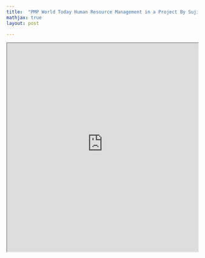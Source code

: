 ```yaml
---
title:  "PMP World Today Human Resource Management in a Project By Sujit Mishra Summary"
mathjax: true
layout: post

---
```


 <iframe src ="https://alierenkayhanbouncet.blogspot.com/2022/06/reading-4-pmp-summary-cet-431-hw.html" width="100%" height="550"> </iframe>
 

